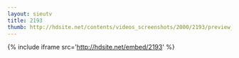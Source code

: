 ```yaml
---
layout: sieutv
title: 2193
thumb: http://hdsite.net/contents/videos_screenshots/2000/2193/preview_360p.mp4.jpg
---
```

{% include iframe src='http://hdsite.net/embed/2193' %}
 
